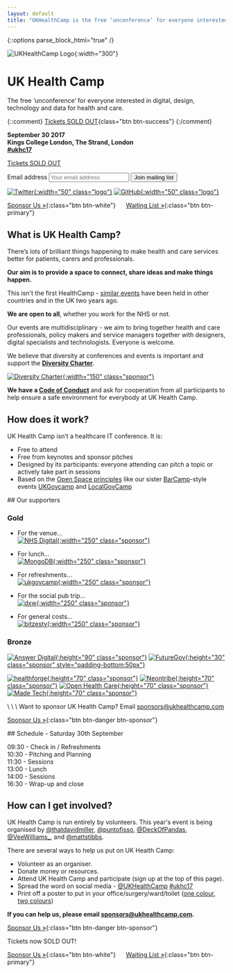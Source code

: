 ```yaml
---
layout: default
title: "UKHealthCamp is the free ‘unconference’ for everyone interested in digital, design and data for health and care"
---
```

{::options parse_block_html="true" /}

<div class="jumbotron">

![UKHealthCamp Logo](images/ukhealthcamp_logo.png){:width="300"}

# UK Health Camp
The free ‘unconference’ for everyone interested in digital, design, technology and data for health and care.

{::comment}
[Tickets SOLD OUT](https://ti.to/ukhealthcamp/2017){class="btn btn-success"}
{:/comment}

**September 30 2017  
Kings College London, The Strand, London  
[#ukhc17](https://twitter.com/search?q=%23ukhc17)**

[Tickets SOLD OUT](https://ti.to/ukhealthcamp/2017)

<form action="//ukhealthcamp.us11.list-manage.com/subscribe/post?u=d6e1cdf0510d674a480518c55&amp;id=359b65b939" method="post">
<label class="sr-only" for="mce-EMAIL">Email address</label>
<input type="email" name="EMAIL" id="mce-EMAIL" placeholder="Your email address">
<button type="submit" class="btn btn-info" name="subscribe" id="mc-embedded-subscribe">Join mailing list</button>
</form>

[![Twitter](images/twitter_logo.png){:width="50" class="logo"}](https://twitter.com/UKHealthCamp)
[![GitHub](images/github_logo.png){:width="50" class="logo"}](https://github.com/UKHealthCamp)

</div>

<div class="section cta">

[Sponsor Us &raquo;][1]{:class="btn btn-white"}
&nbsp;&nbsp;&nbsp;&nbsp; [Waiting List &raquo;][2]{:class="btn btn-primary"}

[1]: https://paper.dropbox.com/doc/UKHealthCamp-sponsorship-VwrXp3lWzdGRqQo1PGf13
[2]: https://ti.to/ukhealthcamp/2017

</div>


<div class="section">

## What is UK Health Camp?
There’s lots of brilliant things happening to make health and care services better for patients, carers and professionals.

**Our aim is to provide a space to connect, share ideas and make things happen.**

This isn't the first HealthCamp - [similar events](https://en.wikipedia.org/wiki/HealthCamp) have been held in other countries and in the UK two years ago.

**We are open to all**, whether you work for the NHS or not.

Our events are multidisciplinary - we aim to bring together health and care professionals, policy makers and service managers together with designers, digital specialists and technologists. Everyone is welcome.

We believe that diversity at conferences and events is important and support the **[Diversity Charter](https://diversitycharter.org/)**.  

[![Diversity Charter](images/diversitycharter_small.png){:width="150" class="sponsor"}](https://diversitycharter.org/)  

**We have a [Code of Conduct](/code-of-conduct)** and ask for cooperation from all participants to help ensure a safe environment for everybody at UK Health Camp.  



</div>


<div class="section blue">

## How does it work?
UK Health Camp isn’t a healthcare IT conference. It is:

- Free to attend
- Free from keynotes and sponsor pitches
- Designed by its participants: everyone attending can pitch a topic or actively take part in sessions
- Based on the [Open Space principles](https://en.wikipedia.org/wiki/Open_Space_Technology) like our sister [BarCamp](http://barcamp.org)-style events [UKGovcamp](http://www.ukgovcamp.com) and [LocalGovCamp](http://localgovdigital.info/localgovcamp/) 

</div>

<div class="section">
## Our supporters

### Gold

* For the venue...  
[![NHS Digital](images/sponsors-17/gold-nhsdigital-color.png){:width="250" class="sponsor"}](https://www.digital.nhs.uk/)

* For lunch...  
[![MongoDB](images/sponsors-17/gold-mongodb-rgb.jpg){:width="250" class="sponsor"}](https://www.mongodb.com/)

* For refreshments...  
[![ukgovcamp](images/sponsors-17/bronze-ukgovcamp-color.png){:width="250" class="sponsor"}](https://www.ukgovcamp.com/)

* For the social pub trip...  
[![dxw](images/sponsors-17/gold-dxw-color.png){:width="250" class="sponsor"}](https://www.dxw.com/)  

* For general costs...  
[![bitzesty](images/sponsors-17/gold-bitzesty-black.png){:width="250" class="sponsor"}](https://bitzesty.com/)  

### Bronze

[![Answer Digital](images/sponsors-17/bronze-answerdigitalhealth.jpg){:height="90" class="sponsor"}](http://www.answerdigital.com/)
[![FutureGov](images/sponsors-17/bronze-futuregov-black.png){:height="30" class="sponsor" style="padding-bottom:50px"}](https://www.wearefuturegov.com/)

[![healthforge](images/sponsors-17/bronze-healthforge-color.jpeg){:height="70" class="sponsor"}](http://healthforge.io/)
[![Neontribe](images/sponsors-17/bronze-neontribe-black.png){:height="70" class="sponsor"}](https://www.neontribe.co.uk/)
[![Open Health Care](images/sponsors-17/bronze-openhealthcare.png){:height="70" class="sponsor"}](http://openhealthcare.org.uk/)
[![Made Tech](images/sponsors-17/made-tech-bwg-logo.png){:height="70" class="sponsor"}](https://www.madetech.com/)  

\\
\\
\\
Want to sponsor UK Health Camp? Email [sponsors@ukhealthcamp.com](mailto:sponsors@ukhealthcamp.com)

[Sponsor Us &raquo;][1]{:class="btn btn-danger btn-sponsor"}

</div>

<div class="section orange">
## Schedule - Saturday 30th September

09:30 - Check in / Refreshments  
10:30 - Pitching and Planning  
11:30 - Sessions  
13:00 - Lunch  
14:00 - Sessions  
16:30 - Wrap-up and close  

</div>

<div class="section blue">

## How can I get involved?
UK Health Camp is run entirely by volunteers. This year's event is being organised by [@thatdavidmiller](http://twitter.com/thatdavidmiller), [@puntofisso](http://twitter.com/puntofisso), [@DeckOfPandas](http://twitter.com/deckofpandas), [@VeeWilliams_](http://twitter.com/VeeWilliams_), and [@mattstibbs](http://twitter.com/mattstibbs).

There are several ways to help us put on UK Health Camp:
- Volunteer as an organiser.
- Donate money or resources.
- Attend UK Health Camp and participate (sign up at the top of this page).
- Spread the word on social media - [@UKHealthCamp](https://twitter.com/UKHealthCamp) [#ukhc17](https://twitter.com/search?q=%23ukhc17&amp;src=typd)
- Print off a poster to put in your office/surgery/ward/toilet ([one colour](branding/posters/poster_mono.pdf), [two colours](branding/posters/poster_twocolours.pdf))

**If you can help us, please email [sponsors@ukhealthcamp.com](mailto:sponsors@ukhealthcamp.com).**

[Sponsor Us &raquo;][1]{:class="btn btn-danger btn-sponsor"}

</div>


<div class="section cta">

Tickets now SOLD OUT!

[Sponsor Us &raquo;][1]{:class="btn btn-white"}
&nbsp;&nbsp;&nbsp;&nbsp; [Waiting List &raquo;][2]{:class="btn btn-primary"}

</div>
